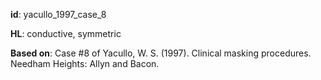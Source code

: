 __id__: yacullo_1997_case_8

__HL__: conductive, symmetric

__Based on__: Case #8 of Yacullo, W. S. (1997). Clinical masking procedures. Needham Heights: Allyn and Bacon.

